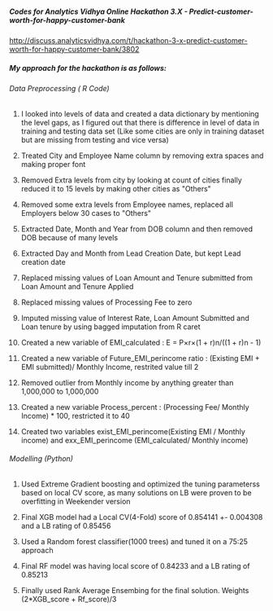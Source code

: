 ##### Codes for Analytics Vidhya Online Hackathon 3.X - Predict-customer-worth-for-happy-customer-bank

http://discuss.analyticsvidhya.com/t/hackathon-3-x-predict-customer-worth-for-happy-customer-bank/3802

##### My approach for the hackathon is as follows:


######  Data Preprocessing ( R Code)
1.  I looked into levels of data and created a data dictionary by mentioning the level gaps, as I figured out that there is difference in level of data in training and testing data set (Like some cities are only in training dataset but are missing from testing and vice versa)

2.  Treated City and Employee Name column by removing extra spaces and making proper font

3. Removed Extra levels from city by looking at count of cities finally reduced it to 15 levels by making other cities as "Others"

4. Removed some extra levels from Employee names, replaced all Employers below 30 cases to "Others"

5. Extracted Date, Month and Year from DOB column and then removed DOB because of many levels

6. Extracted Day and Month from Lead Creation Date, but kept Lead creation date

7. Replaced missing values of Loan Amount and Tenure submitted from Loan Amount and Tenure Applied

8. Replaced missing values of Processing Fee to zero

9. Imputed missing value of Interest Rate, Loan Amount Submitted and Loan tenure by using bagged imputation from R caret

10. Created a new variable of EMI_calculated :  E = P×r×(1 + r)n/((1 + r)n - 1)

11. Created a new variable of Future_EMI_perincome ratio : (Existing EMI + EMI submitted)/ Monthly Income, restrited value till 2

12. Removed outlier from Monthly income by anything greater than 1,000,000 to 1,000,000

13. Created a new variable Process_percent : (Processing Fee/ Monthly Income) * 100, restricted it to 40

14. Created two variables exist_EMI_perincome(Existing EMI / Monthly income) and exx_EMI_perincome (EMI_calculated/ Monthly income)

######  Modelling (Python)

1. Used Extreme Gradient boosting and optimized the tuning parameterss based on local CV score, as many solutions on LB were proven to be overfitting in Weekender version

2. Final XGB model had a Local CV(4-Fold) score of 0.854141 +- 0.004308 and a LB rating of 0.85456

3. Used a Random forest classifier(1000 trees) and tuned it on a 75:25 approach

4. Final RF model was having local score of 0.84233 and a LB rating of 0.85213

5. Finally used Rank Average Ensembing for the final solution. Weights (2*XGB_score + Rf_score)/3

